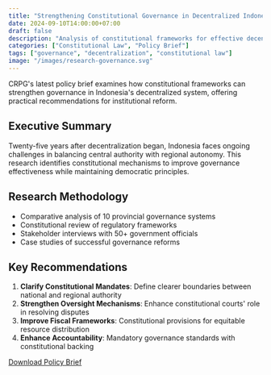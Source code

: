 ```yaml
---
title: "Strengthening Constitutional Governance in Decentralized Indonesia"
date: 2024-09-10T14:00:00+07:00
draft: false
description: "Analysis of constitutional frameworks for effective decentralized governance"
categories: ["Constitutional Law", "Policy Brief"]
tags: ["governance", "decentralization", "constitutional law"]
image: "/images/research-governance.svg"
---
```


CRPG's latest policy brief examines how constitutional frameworks can strengthen governance in Indonesia's decentralized system, offering practical recommendations for institutional reform.

## Executive Summary

Twenty-five years after decentralization began, Indonesia faces ongoing challenges in balancing central authority with regional autonomy. This research identifies constitutional mechanisms to improve governance effectiveness while maintaining democratic principles.

## Research Methodology

- Comparative analysis of 10 provincial governance systems
- Constitutional review of regulatory frameworks
- Stakeholder interviews with 50+ government officials
- Case studies of successful governance reforms

## Key Recommendations

1. **Clarify Constitutional Mandates**: Define clearer boundaries between national and regional authority
2. **Strengthen Oversight Mechanisms**: Enhance constitutional courts' role in resolving disputes
3. **Improve Fiscal Frameworks**: Constitutional provisions for equitable resource distribution
4. **Enhance Accountability**: Mandatory governance standards with constitutional backing

[Download Policy Brief](/publications/constitutional-governance-brief.pdf)